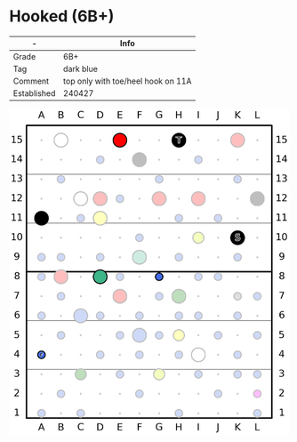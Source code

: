 # Hooked (6B+)

| - | Info |
| - | ---- |
| Grade | 6B+|
| Tag | dark blue|
| Comment | top only with toe/heel hook on 11A|
| Established | 240427 |

![Hooked](/plots/240512_Hooked.png)


